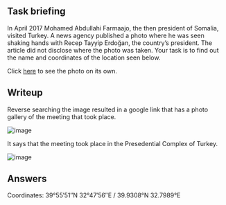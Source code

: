 ## Task briefing
In April 2017 Mohamed Abdullahi Farmaajo, the then president of Somalia, visited Turkey. A news agency published a photo where he was seen shaking hands with Recep Tayyip Erdoğan, the country’s president. The article did not disclose where the photo was taken. Your task is to find out the name and coordinates of the location seen below.


Click [here](https://gralhix.com/wp-content/uploads/2023/08/osint-exercise-003-picture.jpg) to see the photo on its own.

## Writeup
Reverse searching the image resulted in a google link that has a photo gallery of the meeting that took place.

![image](https://github.com/AKripper/COPS-CSOC/assets/167231621/ec602045-d507-4c0c-84c3-2be258f913b0)

It says that the meeting took place in the Presedential Complex of Turkey.

![image](https://github.com/AKripper/COPS-CSOC/assets/167231621/2fca46df-563a-4e10-915a-8b582142d413)

## Answers
Coordinates: 39°55′51″N 32°47′56″E﻿ / ﻿39.9308°N 32.7989°E
